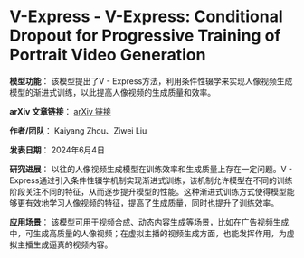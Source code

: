 # V-Express - V-Express: Conditional Dropout for Progressive Training of Portrait Video Generation

**模型功能**：
该模型提出了V - Express方法，利用条件性辍学来实现人像视频生成模型的渐进式训练，以此提高人像视频的生成质量和效率。

**arXiv 文章链接**：
[arXiv 链接](https://arxiv.org/abs/2406.02511)

**作者/团队**：
Kaiyang Zhou、Ziwei Liu

**发表日期**：
2024年6月4日

**研究进展**：
以往的人像视频生成模型在训练效率和生成质量上存在一定问题。V - Express通过引入条件性辍学机制实现渐进式训练，该机制允许模型在不同的训练阶段关注不同的特征，从而逐步提升模型的性能。这种渐进式训练方式使得模型能够更有效地学习人像视频的特征，提高了生成质量，同时也提升了训练效率。

**应用场景**：
该模型可用于视频合成、动态内容生成等场景，比如在广告视频生成中，可生成高质量的人像视频；在虚拟主播的视频生成方面，也能发挥作用，为虚拟主播生成逼真的视频内容。